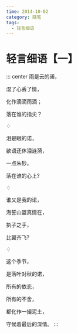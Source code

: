 ```yaml
---
time: 2014-10-02
category: 随笔
tags:
  - 轻言细语
---
```


# 轻言细语【一】

::: center
雨是云的诺，

湿了心丢了情，

化作滴滴雨滴；

落在谁的指尖？

♢

泪是眼的诺，

欲语还休泪涟漪，

一点朱砂，

落在谁的心上?

♢

谁又是我的诺，

海誓山盟真情在，

执子之手，

比翼齐飞?

♢

这个季节，

是落叶对秋的诺，

所有的依恋，

所有的不舍，

都化作一撮泥土，

守候着最后的深情。
:::
